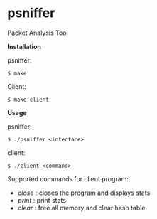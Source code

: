 # psniffer
Packet Analysis Tool

**Installation**

psniffer: 
```
$ make
```
Client:
```
$ make client
```


**Usage**

psniffer:
```
$ ./psniffer <interface>
```


client:
```
$ ./client <command>
```
Supported commands for client program:

- *close* : closes the program and displays stats
- *print* : print stats
- *clear* : free all memory and clear hash table

